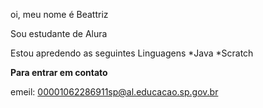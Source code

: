 oi, meu nome é Beattriz

Sou estudante de Alura

Estou apredendo as seguintes Linguagens
*Java
*Scratch

**Para entrar em contato**

emeil: 00001062286911sp@al.educacao.sp.gov.br
